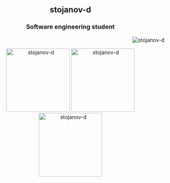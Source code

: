 <h2 align="center">stojanov-d</h1>

<div align="left">
  <h3 align="center">Software engineering student</h3>
  <p align="right">
    <img src="https://komarev.com/ghpvc/?username=stojanov-d&label=Profile%20views&color=0e75b6&style=flat" alt="stojanov-d" />  
  </p>
</div>
<div align="center">
  <a>
    <img height="170" src="https://github-readme-stats.vercel.app/api/top-langs?username=stojanov-d&show_icons=true&theme=dark&locale=en&layout=compact" alt="stojanov-d" />
  </a>
  <a>
    <img height="170" src="https://github-readme-stats.vercel.app/api?username=stojanov-d&show_icons=true&theme=dark&locale=en" alt="stojanov-d" />
  </a>
</div>

<div align="center">
  <img height="170" src="https://github-readme-streak-stats.herokuapp.com/?user=stojanov-d&theme=dark" alt="stojanov-d" />
</div>



